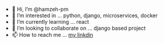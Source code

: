 - 👋 Hi, I’m @hamzeh-pm
- 👀 I’m interested in ... python, django, microservices, docker
- 🌱 I’m currently learning ... react
- 💞️ I’m looking to collaborate on ... django based project
- 📫 How to reach me ... [my linkdin](https://linkedin.com/in/hamzeh-pourmahdi-a11994216)

<!---
hamzeh-pm/hamzeh-pm is a ✨ special ✨ repository because its `README.md` (this file) appears on your GitHub profile.
You can click the Preview link to take a look at your changes.
--->
